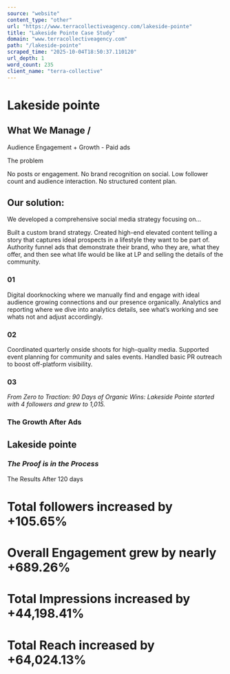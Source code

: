 ```yaml
---
source: "website"
content_type: "other"
url: "https://www.terracollectiveagency.com/lakeside-pointe"
title: "Lakeside Pointe Case Study"
domain: "www.terracollectiveagency.com"
path: "/lakeside-pointe"
scraped_time: "2025-10-04T18:50:37.110120"
url_depth: 1
word_count: 235
client_name: "terra-collective"
---
```


# **Lakeside pointe**

## What We Manage /

Audience Engagement + Growth  -  Paid ads

The problem

No posts or engagement. No brand recognition on social. Low follower count and audience interaction. No structured content plan.

## **Our solution:**

We developed a comprehensive social media strategy focusing on…

Built a custom brand strategy. Created high-end elevated content telling a story that captures ideal prospects in a lifestyle they want to be part of. Authority funnel ads that demonstrate their brand, who they are, what they offer, and then see what life would be like at LP and selling the details of the community.

### 01

Digital doorknocking where we manually find and engage with ideal audience growing connections and our presence organically. Analytics and reporting where we dive into analytics details, see what’s working and see whats not and adjust accordingly.

### 02

Coordinated quarterly onside shoots for high-quality media. Supported event planning for community and sales events. Handled basic PR outreach to boost off-platform visibility.

### 03

_From Zero to Traction: 90 Days of Organic Wins: Lakeside Pointe started with 4 followers and grew to 1,015._

### **The Growth After Ads**

## **Lakeside pointe**

### _The Proof is in the Process_

The Results After 120 days

# Total followers increased by +105.65%
# 
# Overall Engagement grew by nearly +689.26%
# 
# Total Impressions increased by +44,198.41%
# 
# Total Reach increased by +64,024.13%